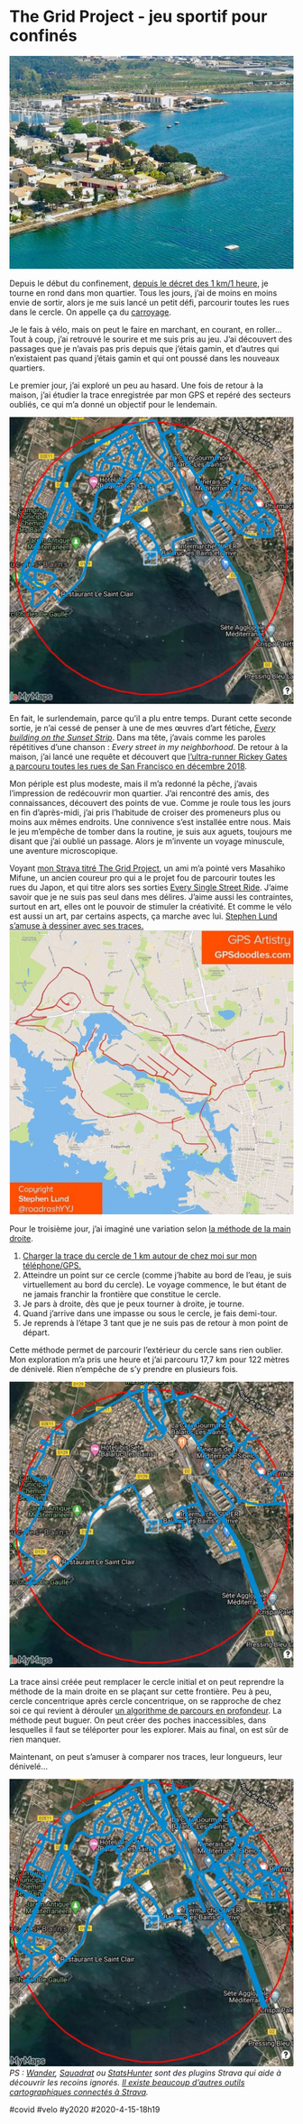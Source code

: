 # The Grid Project - jeu sportif pour confinés

![Mon quartier](_i/balaruc.webp)

Depuis le début du confinement, [depuis le décret des 1 km/1 heure](../3/le-confine-peut-donc-faire-du-velo.md), je tourne en rond dans mon quartier. Tous les jours, j’ai de moins en moins envie de sortir, alors je me suis lancé un petit défi, parcourir toutes les rues dans le cercle. On appelle ça du [carroyage](https://fr.wikipedia.org/wiki/Carroyage).

Je le fais à vélo, mais on peut le faire en marchant, en courant, en roller… Tout à coup, j’ai retrouvé le sourire et me suis pris au jeu. J’ai découvert des passages que je n’avais pas pris depuis que j’étais gamin, et d’autres qui n’existaient pas quand j’étais gamin et qui ont poussé dans les nouveaux quartiers.

Le premier jour, j’ai exploré un peu au hasard. Une fois de retour à la maison, j’ai étudier la trace enregistrée par mon GPS et repéré des secteurs oubliés, ce qui m’a donné un objectif pour le lendemain.

![Exploration au feeing](_i/grid1.webp)

En fait, le surlendemain, parce qu’il a plu entre temps. Durant cette seconde sortie, je n’ai cessé de penser à une de mes œuvres d’art fétiche, [*Every building on the Sunset Strip*](../../2017/1/street-view-art.md). Dans ma tête, j’avais comme les paroles répétitives d’une chanson : *Every street in my neighborhood*. De retour à la maison, j’ai lancé une requête et découvert que [l’ultra-runner Rickey Gates a parcouru toutes les rues de San Francisco en décembre 2018](https://www.podiumrunner.com/culture/every-single-street-getting-to-know-a-city-on-the-run/).

Mon périple est plus modeste, mais il m’a redonné la pêche, j’avais l’impression de redécouvrir mon quartier. J’ai rencontré des amis, des connaissances, découvert des points de vue. Comme je roule tous les jours en fin d’après-midi, j’ai pris l’habitude de croiser des promeneurs plus ou moins aux mêmes endroits. Une connivence s’est installée entre nous. Mais le jeu m’empêche de tomber dans la routine, je suis aux aguets, toujours me disant que j’ai oublié un passage. Alors je m’invente un voyage minuscule, une aventure microscopique.

Voyant [mon Strava titré The Grid Project](https://www.strava.com/activities/3290593805), un ami m’a pointé vers Masahiko Mifune, un ancien coureur pro qui a le projet fou de parcourir toutes les rues du Japon, et qui titre alors ses sorties [Every Single Street Ride](https://www.strava.com/activities/2777520527). J’aime savoir que je ne suis pas seul dans mes délires. J’aime aussi les contraintes, surtout en art, elles ont le pouvoir de stimuler la créativité. Et comme le vélo est aussi un art, par certains aspects, ça marche avec lui. [Stephen Lund s’amuse à dessiner avec ses traces.](https://www.instagram.com/roadrashyyj/)
[![Roadrashyy](_i/grid4.png)](https://www.instagram.com/roadrashyyj/)

Pour le troisième jour, j’ai imaginé une variation selon [la méthode de la main droite](https://fr.wikipedia.org/wiki/R%C3%A9solution_de_labyrinthe).

1. [Charger la trace du cercle de 1 km autour de chez moi sur mon téléphone/GPS.](../3/le-confine-peut-donc-faire-du-velo.md)
2. Atteindre un point sur ce cercle (comme j’habite au bord de l’eau, je suis virtuellement au bord du cercle). Le voyage commence, le but étant de ne jamais franchir la frontière que constitue le cercle.
3. Je pars à droite, dès que je peux tourner à droite, je tourne.
4. Quand j’arrive dans une impasse ou sous le cercle, je fais demi-tour.
5. Je reprends à l’étape 3 tant que je ne suis pas de retour à mon point de départ.

Cette méthode permet de parcourir l’extérieur du cercle sans rien oublier. Mon exploration m’a pris une heure et j’ai parcouru 17,7 km pour 122 mètres de dénivelé. Rien n’empêche de s’y prendre en plusieurs fois.

![La frontière](_i/grid2.webp)

La trace ainsi créée peut remplacer le cercle initial et on peut reprendre la méthode de la main droite en se plaçant sur cette frontière. Peu à peu, cercle concentrique après cercle concentrique, on se rapproche de chez soi ce qui revient à dérouler [un algorithme de parcours en profondeur](https://fr.wikipedia.org/wiki/Algorithme_de_parcours_en_profondeur). La méthode peut buguer. On peut créer des poches inaccessibles, dans lesquelles il faut se téléporter pour les explorer. Mais au final, on est sûr de rien manquer.

Maintenant, on peut s’amuser à comparer nos traces, leur longueurs, leur dénivelé…

![Presque exhaustif](_i/grid3.webp)
*PS : [Wander](https://wandrer.earth/), [Squadrat](https://squadrats.com/) ou [StatsHunter](https://www.statshunters.com/) sont des plugins Strava qui aide à découvrir les recoins ignorés. [Il existe beaucoup d’autres outils cartographiques connectés à Strava](../../2019/3/eloge-du-gps.md).*



#covid #velo #y2020 #2020-4-15-18h19
